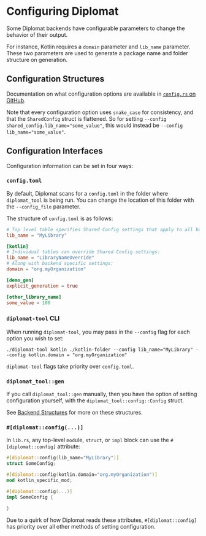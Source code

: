 # Configuring Diplomat

Some Diplomat backends have configurable parameters to change the behavior of their output.

For instance, Kotlin requires a `domain` parameter and `lib_name` parameter. These two parameters are used to generate a package name and folder structure on generation.

## Configuration Structures
Documentation on what configuration options are available in [`config.rs` on GitHub](https://github.com/rust-diplomat/diplomat/tree/main/tool/src/config.rs).

Note that every configuration option uses `snake_case` for consistency, and that the `SharedConfig` struct is flattened. So for setting `--config shared_config.lib_name="some_value"`, this would instead be `--config lib_name="some_value"`.

## Configuration Interfaces

Configuration information can be set in four ways:

### `config.toml`

By default, Diplomat scans for a `config.toml` in the folder where `diplomat_tool` is being run. You can change the location of this folder with the `--config_file` parameter.

The structure of `config.toml` is as follows:

```toml
# Top level table specifies Shared Config settings that apply to all backends:
lib_name = "MyLibrary"

[kotlin]
# Individual tables can override Shared Config settings:
lib_name = "LibraryNameOverride"
# Along with backend specific settings:
domain = "org.myOrganization"

[demo_gen]
explicit_generation = true

[other_library_name]
some_value = 100
```

### `diplomat-tool` CLI
When running `diplomat-tool`, you may pass in the `--config` flag for each option you wish to set:

```
./diplomat-tool kotlin ./kotlin-folder --config lib_name="MyLibrary" --config kotlin.domain = "org.myOrganization"
```

`diplomat-tool` flags take priority over `config.toml`.

### `diplomat_tool::gen`

If you call `diplomat_tool::gen` manually, then you have the option of setting configuration yourself, with the `diplomat_tool::config::Config` struct.

See [Backend Structures](#backend-structures) for more on these structures.

### `#[diplomat::config(...)]`

In `lib.rs`, any top-level `mod`ule, `struct`, or `impl` block can use the `#[diplomat::config]` attribute:

```rust
#[diplomat::config(lib_name="MyLibrary")]
struct SomeConfig;

#[diplomat::config(kotlin.domain="org.myOrganization")]
mod kotlin_specific_mod;

#[diplomat::config(...)]
impl SomeConfig {

}
```

Due to a quirk of how Diplomat reads these attributes, `#[diplomat::config]` has priority over all other methods of setting configuration.